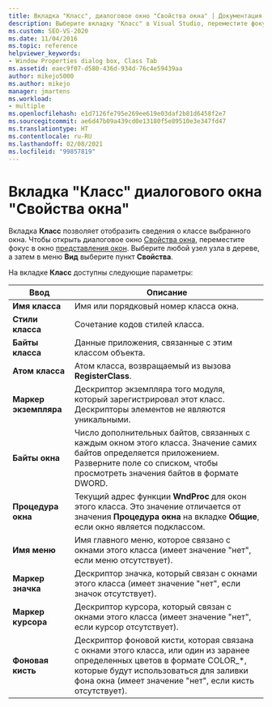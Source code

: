 ```yaml
---
title: Вкладка "Класс", диалоговое окно "Свойства окна" | Документация Майкрософт
description: Выберите вкладку "Класс" в Visual Studio, переместите фокус в окно Windows View (Представление окон), выберите узел окна и щелкните "Представление" > "Свойства", чтобы открыть диалоговое окно "Свойства окна".
ms.custom: SEO-VS-2020
ms.date: 11/04/2016
ms.topic: reference
helpviewer_keywords:
- Window Properties dialog box, Class Tab
ms.assetid: eaec9f07-d580-436d-934d-76c4e59439aa
author: mikejo5000
ms.author: mikejo
manager: jmartens
ms.workload:
- multiple
ms.openlocfilehash: e1d7126fe795e269ee619e03daf2b81d6458f2e7
ms.sourcegitcommit: ae6d47b09a439cd0e13180f5e89510e3e347fd47
ms.translationtype: HT
ms.contentlocale: ru-RU
ms.lasthandoff: 02/08/2021
ms.locfileid: "99857819"
---
```

# <a name="class-tab-window-properties-dialog-box"></a>Вкладка "Класс" диалогового окна "Свойства окна"
Вкладка **Класс** позволяет отобразить сведения о классе выбранного окна. Чтобы открыть диалоговое окно [Свойства окна](../debugger/window-properties-dialog-box.md), переместите фокус в окно [представления окон](../debugger/windows-view.md). Выберите любой узел узла в дереве, а затем в меню **Вид** выберите пункт **Свойства**.

 На вкладке **Класс** доступны следующие параметры:

|Ввод|Описание|
|-----------|-----------------|
|**Имя класса**|Имя или порядковый номер класса окна.|
|**Стили класса**|Сочетание кодов стилей класса.|
|**Байты класса**|Данные приложения, связанные с этим классом объекта.|
|**Атом класса**|Атом класса, возвращаемый из вызова **RegisterClass**.|
|**Маркер экземпляра**|Дескриптор экземпляра того модуля, который зарегистрировал этот класс. Дескрипторы элементов не являются уникальными.|
|**Байты окна**|Число дополнительных байтов, связанных с каждым окном этого класса. Значение самих байтов определяется приложением. Разверните поле со списком, чтобы просмотреть значения байтов в формате DWORD.|
|**Процедура окна**|Текущий адрес функции **WndProc** для окон этого класса. Это значение отличается от значения **Процедура окна** на вкладке **Общие**, если окно является подклассом.|
|**Имя меню**|Имя главного меню, которое связано с окнами этого класса (имеет значение "нет", если меню отсутствует).|
|**Маркер значка**|Дескриптор значка, который связан с окнами этого класса (имеет значение "нет", если значок отсутствует).|
|**Маркер курсора**|Дескриптор курсора, который связан с окнами этого класса (имеет значение "нет", если курсор отсутствует).|
|**Фоновая кисть**|Дескриптор фоновой кисти, которая связана с окнами этого класса, или один из заранее определенных цветов в формате COLOR_*, которые будут использоваться для заливки фона окна (имеет значение "нет", если кисть отсутствует).|